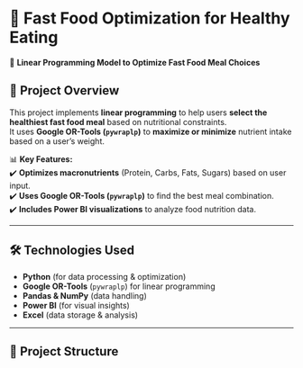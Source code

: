 # 🍔 Fast Food Optimization for Healthy Eating  
🚀 **Linear Programming Model to Optimize Fast Food Meal Choices**  

## 📌 Project Overview  
This project implements **linear programming** to help users **select the healthiest fast food meal** based on nutritional constraints.  
It uses **Google OR-Tools (`pywraplp`)** to **maximize or minimize** nutrient intake based on a user’s weight.  

📊 **Key Features:**  
✔️ **Optimizes macronutrients** (Protein, Carbs, Fats, Sugars) based on user input.  
✔️ **Uses Google OR-Tools (`pywraplp`)** to find the best meal combination.  
✔️ **Includes Power BI visualizations** to analyze food nutrition data.  

---

## 🛠️ Technologies Used  
- **Python** (for data processing & optimization)  
- **Google OR-Tools** (`pywraplp`) for linear programming  
- **Pandas & NumPy** (data handling)  
- **Power BI** (for visual insights)  
- **Excel** (data storage & analysis)  

---

## 📂 Project Structure  

